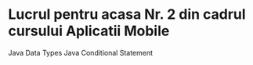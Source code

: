 # Lucrul pentru acasa Nr. 2 din cadrul cursului Aplicatii Mobile
Java Data Types
Java Conditional Statement
